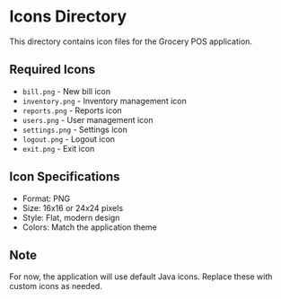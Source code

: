 # Icons Directory

This directory contains icon files for the Grocery POS application.

## Required Icons

- `bill.png` - New bill icon
- `inventory.png` - Inventory management icon
- `reports.png` - Reports icon
- `users.png` - User management icon
- `settings.png` - Settings icon
- `logout.png` - Logout icon
- `exit.png` - Exit icon

## Icon Specifications

- Format: PNG
- Size: 16x16 or 24x24 pixels
- Style: Flat, modern design
- Colors: Match the application theme

## Note

For now, the application will use default Java icons. Replace these with custom icons as needed.
